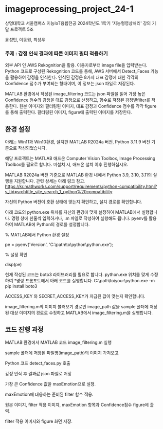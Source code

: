 # imageprocessing_project_24-1

상명대학교 서울캠퍼스 지능IoT융합전공 2024학년도 1학기 '지능형영상처리' 강의 기말 프로젝트 5조

윤성민, 이동원, 최성우

### 주제 : 감정 인식 결과에 따른 이미지 필터 적용하기

외부 API 인 AWS Rekognition을 활용.
이용자로부터 image file을 입력받는다.
Python 코드로 구성된 Rekognition 코드를 통해, AWS 서버에서 Detect_Faces 기능을 활용하여 감정을 인식한다.
인식된 감정은 8가지 대표 감정에 대한 각각의 Confidence 점수가 부여되는 형태이며, 이 정보는 json 파일로 저장된다.

MATLAB 환경에서 작성된 image_filtering 코드는 json 파일을 읽어 가장 높은 Confidence 점수의 감정을 대표 감정으로 선정하고,
함수로 저장된 감정별filter를 적용한다.
원본 이미지와 필터링된 이미지, 대표 감정과 Confidence 점수를 각각 figure를 통해 출력한다.
필터링된 이미지, figure에 출력된 이미지를 저장한다.

## 환경 설정

아래는 Win11과 Win10환경, 설치판 MATLAB R2024a 버전, Python 3.11.9 버전 기준으로 작성되었습니다.

해당 프로젝트는 MATLAB 애드온 Computer Vision Toolbox, Image Processing Toolbox를 필요로 합니다. 미설치 시, 애드온 설치 이후 진행하십시오.

MATLAB R2024a 버전 기준으로 MATLAB 환경 내에서 Python 3.9, 3.10, 3.11의 실행을 지원합니다.
관련 상세는 아래 링크 참고.
https://kr.mathworks.com/support/requirements/python-compatibility.html?s_tid=srchtitle_site_search_1_python%20compatibility

자신의 Python 버전이 호환 상태에 맞는지 확인하고, 설치 경로를 확인합니다.

아래 코드의 python.exe 위치를 자신의 환경에 맞게 설정하여 MATLAB에서 실행합니다. 명령 창에 한줄씩 입력하거나, .m 파일로 작성하여 실행해도 됩니다.
pyenv를 활용하여 MATLAB에 Python의 경로를 설정합니다.

% MATLAB에서 Python 환경 설정

pe = pyenv('Version', 'C:\path\to\python\python.exe');

% 설정 확인

disp(pe)

현재 작성된 코드는 boto3 라이브러리를 필요로 합니다. python.exe 위치를 맞게 수정하여 *명령 프롬포트에서 아래 코드를 실행합니다.
C:\path\to\your\python.exe -m pip install boto3


ACCESS_KEY 와 SECRET_ACCESS_KEY가 지급된 값이 맞는지 확인합니다.

image_filtering.m의 이미지 불러오기 경로인 image_path 값을 sample 폴더에 저장된 대상 이미지의 경로로 수정하고 MATLAB에서 image_filtering.m을 실행합니다.

## 코드 진행 과정
MATLAB 환경에서 MATLAB 코드 image_filtering.m 실행

sample 폴더에 저장된 파일명(image_path)의 이미지 가져오고

Python 코드 detect_faces.py 호출

감정 인식 후 결과값 json 파일로 저장

가장 큰 Confidence 값을 maxEmotion으로 설정.

maxEmotion에 대응하는 준비된 filter 함수 적용.

원본 이미지, filter 적용 이미지, maxEmotion 항목과 Confidence점수 figure에 출력.

filter 적용 이미지와 figure 화면 저장.

